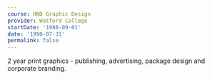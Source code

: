 ```yaml
---
course: HND Graphic Design
provider: Watford College
startDate: '1988-09-01'
date: '1990-07-31'
permalink: false
---
```


2 year print graphics - publishing, advertising, package design and corporate
branding.
